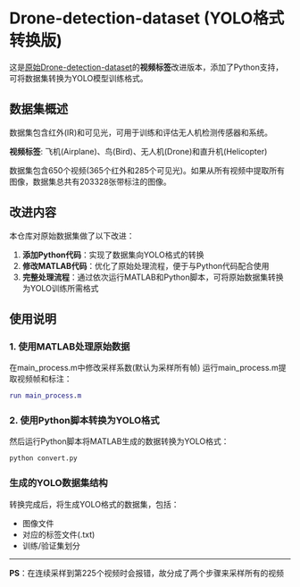 # Drone-detection-dataset (YOLO格式转换版)

这是[原始Drone-detection-dataset](https://github.com/franziska-sn/Drone-detection-dataset)的**视频标签**改进版本，添加了Python支持，可将数据集转换为YOLO模型训练格式。

## 数据集概述

数据集包含红外(IR)和可见光，可用于训练和评估无人机检测传感器和系统。

**视频标签**: 飞机(Airplane)、鸟(Bird)、无人机(Drone)和直升机(Helicopter)

数据集包含650个视频(365个红外和285个可见光)。如果从所有视频中提取所有图像，数据集总共有203328张带标注的图像。

## 改进内容

本仓库对原始数据集做了以下改进：

1. **添加Python代码**：实现了数据集向YOLO格式的转换
2. **修改MATLAB代码**：优化了原始处理流程，便于与Python代码配合使用
3. **完整处理流程**：通过依次运行MATLAB和Python脚本，可将原始数据集转换为YOLO训练所需格式

## 使用说明

### 1. 使用MATLAB处理原始数据

在main_process.m中修改采样系数(默认为采样所有帧)
运行main_process.m提取视频帧和标注：

```matlab
run main_process.m
```
### 2. 使用Python脚本转换为YOLO格式
然后运行Python脚本将MATLAB生成的数据转换为YOLO格式：
```python
python convert.py
```
### 生成的YOLO数据集结构
转换完成后，将生成YOLO格式的数据集，包括：
* 图像文件
* 对应的标签文件(.txt)
* 训练/验证集划分

---

**PS**：在连续采样到第225个视频时会报错，故分成了两个步骤来采样所有的视频